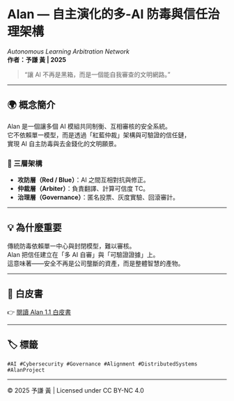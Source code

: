 # Alan — 自主演化的多-AI 防毒與信任治理架構  
*Autonomous Learning Arbitration Network*  
**作者：予謙 黃 | 2025**

> “讓 AI 不再是黑箱，而是一個能自我審查的文明網路。”

---

## 🌍 概念簡介
Alan 是一個讓多個 AI 模組共同制衡、互相審核的安全系統。  
它不依賴單一模型，而是透過「紅藍仲裁」架構與可驗證的信任鏈，  
實現 AI 自主防毒與去金錢化的文明願景。

### 🧠 三層架構
- **攻防層（Red / Blue）**：AI 之間互相對抗與修正。  
- **仲裁層（Arbiter）**：負責翻譯、計算可信度 TC。  
- **治理層（Governance）**：匿名投票、灰度實驗、回滾審計。  

---

## 💡 為什麼重要
傳統防毒依賴單一中心與封閉模型，難以審核。  
Alan 把信任建立在「多 AI 自審」與「可驗證證據」上。  
這意味著——安全不再是公司壟斷的資產，而是整體智慧的產物。

---

## 🔗 白皮書
👉 [閱讀 Alan 1.1 白皮書](whitepaper.md)

---

## 🏷 標籤
`#AI #Cybersecurity #Governance #Alignment #DistributedSystems #AlanProject`

---

© 2025 予謙 黃 | Licensed under CC BY-NC 4.0
